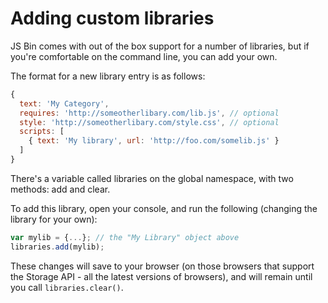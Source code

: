 # Adding custom libraries

JS Bin comes with out of the box support for a number of libraries, but if you're comfortable on the command line, you can add your own.

The format for a new library entry is as follows:

```js
{ 
  text: 'My Category',
  requires: 'http://someotherlibary.com/lib.js', // optional
  style: 'http://someotherlibary.com/style.css', // optional
  scripts: [
    { text: 'My library', url: 'http://foo.com/somelib.js' }
  ]
}
```

There's a variable called libraries on the global namespace, with two methods: add and clear.

To add this library, open your console, and run the following (changing the library for your own):

```js
var mylib = {...}; // the "My Library" object above
libraries.add(mylib);
```

These changes will save to your browser (on those browsers that support the Storage API - all the latest versions of browsers), and will remain until you call `libraries.clear()`.